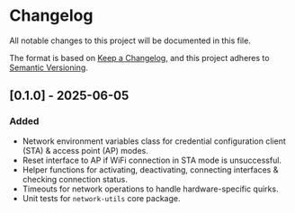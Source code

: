 # Changelog

All notable changes to this project will be documented in this file.

The format is based on [Keep a Changelog](https://keepachangelog.com/en/1.1.0/),
and this project adheres to [Semantic Versioning](https://semver.org/spec/v2.0.0.html).

<!-- Added | Changed | Deprecated | Removed | Fixed -->
## [0.1.0] - 2025-06-05

### Added

- Network environment variables class for credential configuration client (STA) & access point (AP) modes.
- Reset interface to AP if WiFi connection in STA mode is unsuccessful.
- Helper functions for activating, deactivating, connecting interfaces & checking connection status.
- Timeouts for network operations to handle hardware-specific quirks.
- Unit tests for `network-utils` core package.
